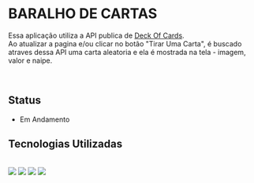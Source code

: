 #  BARALHO DE CARTAS 

Essa aplicação utiliza a API publica de [Deck Of Cards](https://www.deckofcardsapi.com/). <br>
Ao atualizar a pagina e/ou clicar no botão "Tirar Uma Carta", é buscado atraves dessa API uma carta aleatoria e ela é mostrada na tela - imagem, valor e naipe. 

<br>

## Status

- Em Andamento

## Tecnologias Utilizadas
<br>

<img src="https://img.shields.io/badge/JavaScript-F7DF1E?style=for-the-badge&logo=javascript&logoColor=black"/>
<img src="https://img.shields.io/badge/CSS3-1572B6?style=for-the-badge&logo=css3&logoColor=white"/>
<img src="https://img.shields.io/badge/HTML5-E34F26?style=for-the-badge&logo=html5&logoColor=white"/>
<img src="https://img.shields.io/badge/Node.js-43853D?style=for-the-badge&logo=node.js&logoColor=white"/>
